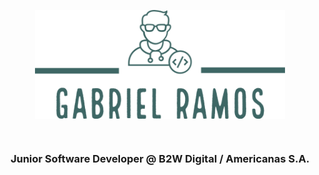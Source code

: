 <p align="center">
<img align="center" alt="gabrielramos-logo" src="https://raw.githubusercontent.com/gaoliver/gaoliver/main/assets/GabrielRamos-logos_transparent.png" width="400px" />
</p>

<br/>

<h3 align="center">
Junior Software Developer @ <b>B2W Digital / Americanas S.A</b>.
</h3>
